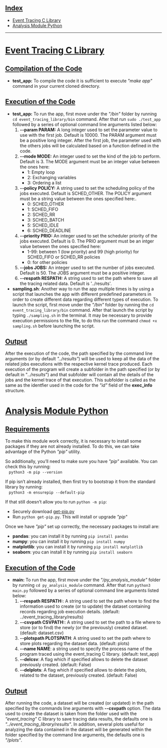 ## <u>Index</u>
- [Event Tracing C Library](#event-tracing-c-library)
- [Analysis Module Python](#analysis-module-python)

------

# <u>Event Tracing C Library</u> 
## <u>Compilation of the Code</u>
- **test_app:** To compile the code it is sufficient to execute *"make app"* command in your current cloned directory.

## <u>Execution of the Code</u>
- **test_app:** To run the app, first move under the *"/bin"* folder by running ```cd event_tracing_library/bin``` command. After that run ```sudo ./test_app``` followed by a series of optional command line arguments listed below:
  1. **--param PARAM:**  A long integer used to set the parameter value to use with the first job. Default is 10000. The PARAM argument must be a positive long integer. After the first job, the parameter used with the others jobs will be calculated based on a function defined in the code.
  2. **--mode MODE:** An integer used to set the kind of the job to perform. Default is 3. The MODE argument must be an integer value between the ones here:
      * 1: Empty loop
      * 2: Exchanging variables
      * 3: Ordering a list
  3. **--policy POLICY:** A string used to set the scheduling policy of the jobs executed. Default is SCHED_OTHER. The POLICY argument must be a string value between the ones specified here:.
      * 0: SCHED_OTHER
      * 1: SCHED_FIFO
      * 2: SCHED_RR
      * 3: SCHED_BATCH
      * 5: SCHED_IDLE
      * 6: SCHED_DEADLINE
  4. **--priority PRIO:** An integer used to set the scheduler priority of the jobs executed. Default is 0. The PRIO argument must be an intger value between the ones specified here:
      * 1-99: between 1 (low priority) and 99 (high priority) for SCHED_FIFO or SCHED_RR policies
      * 0: for other policies
  5. **--jobs JOBS:** An integer used to set the number of jobs executed. Default is 50. The JOBS argument must be a positive integer.
  6. **--respath RESPATH:** A string used to set the path where to save all the tracing related data. Default is '../results'.
- **sampling.sh**: Another way to run the app multiple times is by using a script that launches the app with different predefined parameters in order to create different data regarding different types of execution. To launch the script, first move under the *"/bin"* folder by running the ```cd event_tracing_library/bin``` command. After that launch the script by typing ```./sampling.sh``` in the terminal. It may be necessary to provide execution permissions to the file, to do this run the command ```chmod +x sampling.sh``` before launching the script.
## <u>Output</u>
After the execution of the code, the path specified by the command line arguments (or by default *"../results"*) will be used to keep all the data of the related jobs executions with the respective kernel trace produced. Each execution of the program will create a subfolder in the path specified (or by default in "*../results*") and that subfolder will contain all the details of the jobs and the kernel trace of that execution. This subfolder is called as the same as the identfier used in the code for the *"id"* field of the **exec_info** structure.



# <u>Analysis Module Python</u> 
## <u>Requirements</u>
To make this module work correctly, it is necessary to install some packages if they are not already installed. To do this, we can take advantage of the Python *"pip"* utility.

So additionally, you’ll need to make sure you have *"pip"* available. You can check this by running:<br>
&nbsp;&nbsp;&nbsp;`python3 -m pip --version` 

If pip isn’t already installed, then first try to bootstrap it from the standard library by running:<br>
&nbsp;&nbsp;&nbsp;`python3 -m ensurepip --default-pip`

If that still doesn’t allow you to run `python -m pip`:
- Securely download [get-pip.py](https://bootstrap.pypa.io/get-pip.py)
- Run `python get-pip.py`. This will install or upgrade *"pip"*


Once we have *"pip"* set up correctly, the necessary packages to install are:
- **pandas**: you can install it by running `pip install pandas`
- **numpy**: you can install it by running `pip install numpy`
- **matplotlib**: you can install it by running `pip install matplotlib`
- **seaborn**: you can install it by running `pip install seaborn`

## <u>Execution of the Code</u>
- **main:** To run the app, first move under the *"/py_analysis_module"* folder by running ```cd py_analysis_module``` command. After that run `python3 main.py` followed by a series of optional command line arguments listed below:
  1. **--respath RESPATH:**: A string used to set the path where to find the information used to create (or to update) the dataset containing records regarding job execution details. (default: ../event_tracing_library/results)
  2. **--csvpath CSVPATH:**: A string used to set the path to a file where to store (or to find) the newly (or the previously) created dataset. (default: dataset.csv)
  3. **--plotspath PLOTSPATH**: A string used to set the path where to store plots regarding the dataset data. (default: plots)
  4. **--name NAME**: a string used to specify the process name of the program traced using the event_tracing C library. (default: test_app)
  5. **--delcsv**: A flag which if specified allows to delete the dataset previously created. (default: False)
  6. **--delplots**: A flag which if specified allows to delete the plots, related to the dataset, previously created. (default: False)
## <u>Output</u>
After running the code, a dataset will be created (or updated) in the path specified by the commands line arguments with **--csvpath** option. The data used to create the dataset is taken from the folder used with the *“event_tracing”* C library to save tracing data results, the defaults one is *"../event_tracing_library/results"*. In addition, several plots useful for analyzing the data contained in the dataset will be generated within the folder specified by the command line arguments, the defaults one is *"/plots"*.